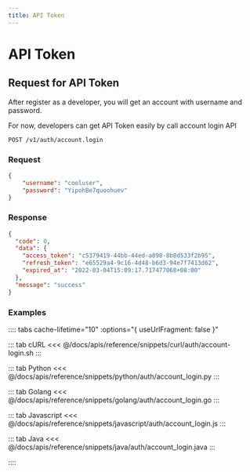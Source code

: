 ```yaml
---
title: API Token
---
```


# API Token

## Request for API Token

After register as a developer, you will get an account with username and password.

For now, developers can get API Token easily by call account login API

```
POST /v1/auth/account.login
```

### Request

```json
{
    "username": "cooluser",
    "password": "YipohBe7quoohuev"
}
```

### Response

```json
{
  "code": 0,
  "data": {
    "access_token": "c5379419-44bb-44ed-a898-8b8d533f2b95",
    "refresh_token": "e65529a4-9c16-4d48-b6d3-94e7f7413d62",
    "expired_at": "2022-03-04T15:09:17.717477068+08:00"
  },
  "message": "success"
}

```

### Examples

:::: tabs    cache-lifetime="10" :options="{ useUrlFragment: false }"

::: tab cURL
<<< @/docs/apis/reference/snippets/curl/auth/account-login.sh
:::

::: tab Python
<<< @/docs/apis/reference/snippets/python/auth/account_login.py
:::

::: tab Golang
<<< @/docs/apis/reference/snippets/golang/auth/account_login.go
:::

::: tab Javascript
<<< @/docs/apis/reference/snippets/javascript/auth/account_login.js
:::

::: tab Java
<<< @/docs/apis/reference/snippets/java/auth/account_login.java
:::

::::

